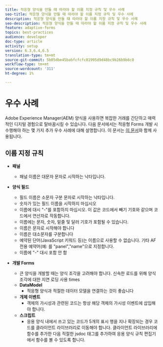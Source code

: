 ```yaml
---
title: 적응형 양식을 만들 때 따라야 할 이름 지정 규칙 및 우수 사례
seo-title: 적응형 양식을 만들 때 따라야 할 이름 지정 규칙 및 우수 사례
description: 적응형 양식을 만들 때 따라야 할 이름 지정 규칙 및 우수 사례
seo-description: 적응형 양식을 만들 때 따라야 할 이름 지정 규칙 및 우수 사례
feature: adaptive-forms
topics: best-practices
audience: developer
doc-type: article
activity: setup
version: 6.3,6.4,6.5
translation-type: tm+mt
source-git-commit: 5b05dbe45babfcfcfc81995d9d48bc9b26b9b6c8
workflow-type: tm+mt
source-wordcount: '311'
ht-degree: 1%

---
```


# 우수 사례

Adobe Experience Manager(AEM) 양식을 사용하면 복잡한 거래를 간단하고 매력적인 디지털 경험으로 탈바꿈시킬 수 있습니다. 다음 문서에서는 적응형 Forms 개발 시 수행해야 하는 몇 가지 추가 우수 사례에 대해 설명합니다. 이 문서는 [이 문서](https://helpx.adobe.com/experience-manager/6-3/forms/using/adaptive-forms-best-practices.html#Overview)와 함께 사용됩니다.

## 이름 지정 규칙

* **패널**
   * 패널 이름은 대문자 문자로 시작하는 낙타입니다.

* **양식 필드**
   * 필드 이름은 소문자 구분 문자로 시작하는 낙타입니다.
   * 숫자가 있는 필드 이름을 시작하지 마십시오
   * 이름에 대시 &quot;-&quot;를 포함하지 마십시오. 이 값은 코드에서 빼기 기호와 같으며 코드에서 연산자로 작동합니다.
   * 이름에는 문자, 숫자, 밑줄 및 달러 기호가 포함될 수 있습니다.
   * 이름은 문자로 시작해야 합니다
   * 이름은 대소문자를 구분합니다
   * 예약된 단어(JavaScript 키워드 등)는 이름으로 사용할 수 없습니다. 기타 AF 전용 예약어(예:   를 &quot;panel&quot;,&quot;name&quot;으로 지정합니다.
   * 이름에 &quot;-&quot; 대시 포함 안 함
* **개발 Forms**
   * 큰 양식을 개발할 때는 양식 조각을 고려해야 합니다. 신속한 로드를 위해 양식 조각에 대한 지연 로딩 사용   times
   * **DataModel**
      * 적응형 양식과 적절한 데이터 모델을 연결하는 것이 좋습니다
   * **개체 이벤트**
      * 객체의 가시성과 관련된 코드는 항상 해당 객체의 가시성 이벤트에 삽입해야 합니다.
   * **스크립트**
      * 응용 양식 내에서 쓰고 있는 코드가 5개의 표시 행을 지나 확장되는 경우 코드를 클라이언트 라이브러리로 이동해야 합니다. 클라이언트 라이브러리에 함수를 추가한 다음 적절한 jsdoc 태그를 추가하여 응용 양식 규칙 편집기에서 함수를 볼 수 있도록 합니다.


